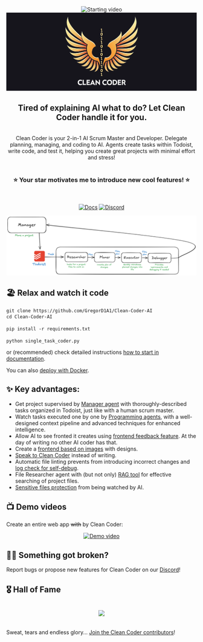 <div align="center">
  <img
    src="/assets/starting_video.gif"
    alt="Starting video"
  >
  <br>
  <img src="/assets/logo_wide_2.png" alt="Logo">
  <h2>Tired of explaining AI what to do? Let Clean Coder handle it for you.</h2>
  <br>
  Clean Coder is your 2-in-1 AI Scrum Master and Developer. Delegate planning, managing, and coding to AI. Agents create tasks within Todoist, write code, and test it, helping you create great projects with minimal effort and stress!
  <br>
  <br>
  <h3>⭐️ Your star motivates me to introduce new cool features! ⭐️</h3>  
  <br>

[![Docs](https://img.shields.io/badge/docs-latest-blue)](https://clean-coder.dev)
[![Discord](https://img.shields.io/static/v1?logo=discord&label=discord&message=Join&color=brightgreen)](https://discord.gg/8gat7Pv7QJ)

  <img src="/assets/CC_diagram_full.png" alt="Logo">
</div>

## 🏖️ Relax and watch it code

```
git clone https://github.com/GregorD1A1/Clean-Coder-AI
cd Clean-Coder-AI

pip install -r requirements.txt

python single_task_coder.py
```
or (recommended) check detailed instructions [how to start in documentation](https://clean-coder.dev/quick_start/programmer_pipeline/).

You can also [deploy with Docker](https://clean-coder.dev/quick_start/run_with_docker/).


## ✨ Key advantages:

- Get project supervised by [Manager agent](https://clean-coder.dev/quick_start/manager/) with thoroughly-described tasks organized in Todoist, just like with a human scrum master.
- Watch tasks executed one by one by [Programming agents](https://clean-coder.dev/quick_start/programmer_pipeline/), with a well-designed context pipeline and advanced techniques for enhanced intelligence.
- Allow AI to see fronted it creates using [frontend feedback feature](https://clean-coder.dev/features/frontend_feedback/). At the day of writing no other AI coder has that.
- Create a [frontend based on images](https://clean-coder.dev/features/working_with_images/) with designs.
- [Speak to Clean Coder](https://clean-coder.dev/features/talk_to_cc/) instead of writing.
- Automatic file linting prevents from introducing incorrect changes and [log check for self-debug](https://clean-coder.dev/advanced_features_installation/logs_check/).
- File Researcher agent with (but not only) [RAG tool](https://clean-coder.dev/advanced_features_installation/similarity_search_for_researcher/) for effective searching of project files.
- [Sensitive files protection](https://clean-coder.dev/features/sensitive_file_protection/) from being watched by AI.

## 📺 Demo videos

Create an entire web app ~~with~~ by Clean Coder:

<div align="center">
<a href="https://youtu.be/aNpB-Tw-YPw" title="Greg's Tech video">
  <img src="https://img.youtube.com/vi/aNpB-Tw-YPw/maxresdefault.jpg" width="600" alt="Demo video">
</a>
</div>

## ⛓️‍💥 Something got broken?

Report bugs or propose new features for Clean Coder on our [Discord](https://discord.gg/8gat7Pv7QJ)!

## 🎖️ Hall of Fame
<br>
<div align="center">
  <a href="https://github.com/Grigorij-Dudnik/Clean-Coder-AI/graphs/contributors">
    <img src="https://contrib.rocks/image?repo=Grigorij-Dudnik/Clean-Coder-AI" />
  </a>
</div>
<br>

Sweat, tears and endless glory... [Join the Clean Coder contributors](https://clean-coder.dev/community/contributions_guide/)!
